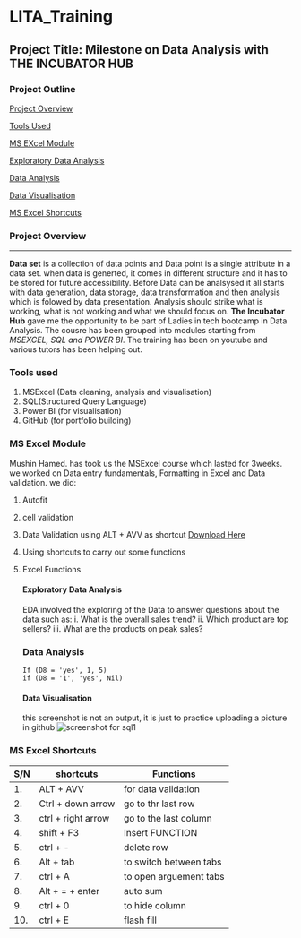 # LITA_Training
## Project Title: Milestone on Data Analysis with THE INCUBATOR HUB

### Project Outline
[Project Overview](#project-overview)

[Tools Used](#tools-used) 

[MS EXcel Module](#ms-excel-module) 

[Exploratory Data Analysis](#exploratory-data-analysis)

[Data Analysis](#data-analysis) 

[Data Visualisation](#data-visualisation) 

[MS Excel Shortcuts](#ms-excel-shortcuts) 



### Project Overview
---
**Data set** is a collection of data points and Data point is a single attribute in a data set. when data is generted, it comes in different structure and it has to be stored for future accessibility. Before Data can be analsysed it all starts with data generation, data storage, data transformation and then analysis which is folowed by data presentation. 
Analysis should strike what is working, what is not working and what we should focus on. **The Incubator Hub** gave me the opportunity to be part of  Ladies in tech bootcamp in Data Analysis. The cousre has been grouped into modules starting from *MSEXCEL, SQL and POWER BI*. The training has been on youtube and various tutors has been helping out. 

### Tools used
  1. MSExcel (Data cleaning, analysis and visualisation)
  2. SQL(Structured Query Language)
  3. Power BI (for visualisation)
  4. GitHub (for portfolio building)

### MS Excel Module
Mushin Hamed. has took us the MSExcel course which lasted for 3weeks. we worked on Data entry fundamentals, Formatting in Excel and Data validation. we did:
1. Autofit
2. cell validation
3. Data Validation using ALT + AVV as shortcut [Download Here](https://www.linkedin.com/posts/oketoyan-ruth-0a198670_dataabranalyst-incubatorabrhub-lita-activity-7246863271595560960-Z-OU?utm_source=share&utm_medium=member_android)
4. Using shortcuts to carry out some functions
5. Excel Functions

    #### Exploratory Data Analysis
    EDA involved the exploring of the Data to answer questions about the data such as:
     i. What is the overall sales trend?
     ii. Which product are top sellers?
     iii. What are the products on peak sales?

   ### Data Analysis
   
   ```Excel
   If (D8 = 'yes', 1, 5)
   if (D8 = '1', 'yes', Nil)
   ``` 

   #### Data Visualisation
   this screenshot is not an output, it is just to practice uploading a picture in github
   ![screenshot for sql1](https://github.com/user-attachments/assets/cb9df00d-e3c3-49c5-b1c0-910a4ee7ec5f)


### MS Excel Shortcuts 
|S/N| shortcuts      | Functions                         |
|----|---------------| ----------------------------------|
|1.  | ALT + AVV     | for data validation               |
|2.  | Ctrl + down arrow      | go to thr last row        |
|3.  | ctrl + right arrow    | go to the last column      |
|4.  | shift + F3     | Insert FUNCTION             |
|5.  | ctrl + -    |delete row      |
|6.  | Alt + tab     | to switch between tabs            |
|7.  | ctrl + A   | to open arguement tabs     |
|8.  | Alt + = + enter     | auto sum            |
|9.  | ctrl + 0  | to hide column      |
|10.  | ctrl + E    |flash fill            |

